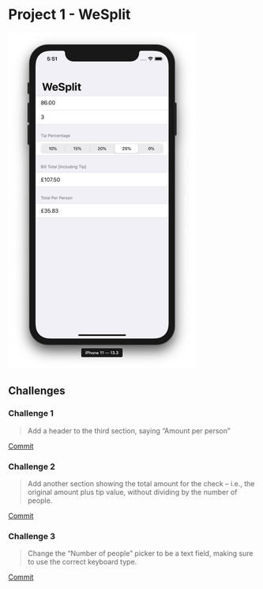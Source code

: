# Project 1 - WeSplit

![App Screenshot 1](https://raw.githubusercontent.com/usrFri3ndly/100-days-of-swiftui/master/project1/screenshot.png)

## Challenges

### Challenge 1

> Add a header to the third section, saying “Amount per person”

[Commit](https://github.com/usrFri3ndly/100-days-of-swiftui/commit/62ce973b819288b5d3820114ad1ac2332805da24#diff-eeb28b694e178d22952bf92a025a892c)

### Challenge 2

> Add another section showing the total amount for the check – i.e., the original amount plus tip value, without dividing by the number of people.

[Commit](https://github.com/usrFri3ndly/100-days-of-swiftui/commit/771ffdc08591e893babecc82e0a058263821a714#diff-eeb28b694e178d22952bf92a025a892c)

### Challenge 3

> Change the “Number of people” picker to be a text field, making sure to use the correct keyboard type.

[Commit](https://github.com/usrFri3ndly/100-days-of-swiftui/commit/1c6118547f348776d6aeebd0a96569b75e4305e4#diff-eeb28b694e178d22952bf92a025a892c)
